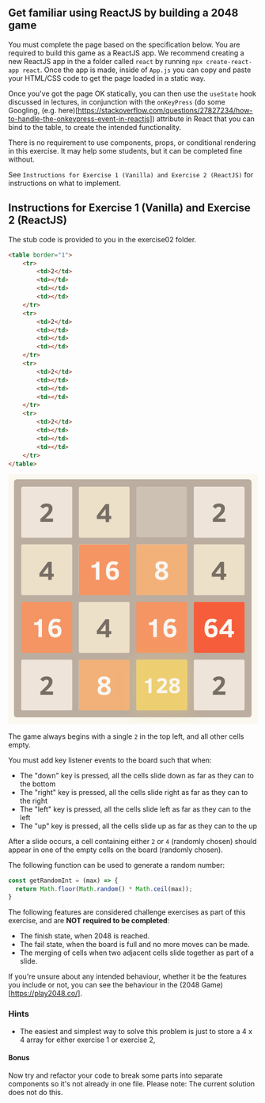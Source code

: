 ## Get familiar using ReactJS by building a 2048 game

You must complete the page based on the specification below. You are required to build this game as a ReactJS app. We recommend creating a new ReactJS app in the a folder called `react` by running `npx create-react-app react`. Once the app is made, inside of `App.js` you can copy and paste your HTML/CSS code to get the page loaded in a static way.

Once you've got the page OK statically, you can then use the `useState` hook discussed in lectures, in conjunction with the `onKeyPress` (do some Googling, (e.g. here)[https://stackoverflow.com/questions/27827234/how-to-handle-the-onkeypress-event-in-reactjs]) attribute in React that you can bind to the table, to create the intended functionality.

There is no requirement to use components, props, or conditional rendering in this exercise. It may help some students, but it can be completed fine without.

See `Instructions for Exercise 1 (Vanilla) and Exercise 2 (ReactJS)` for instructions on what to implement.

## Instructions for Exercise 1 (Vanilla) and Exercise 2 (ReactJS)

The stub code is provided to you in the exercise02 folder.

```html
<table border="1">
	<tr>
		<td>2</td>
		<td></td>
		<td></td>
		<td></td>
	</tr>
	<tr>
		<td>2</td>
		<td></td>
		<td></td>
		<td></td>
	</tr>
	<tr>
		<td>2</td>
		<td></td>
		<td></td>
		<td></td>
	</tr>
	<tr>
		<td>2</td>
		<td></td>
		<td></td>
		<td></td>
	</tr>
</table>
```

![](overview.png)

The game always begins with a single `2` in the top left, and all other cells empty.

You must add key listener events to the board such that when:
 * The "down" key is pressed, all the cells slide down as far as they can to the bottom
 * The "right" key is pressed, all the cells slide right as far as they can to the right
 * The "left" key is pressed, all the cells slide left as far as they can to the left
 * The "up" key is pressed, all the cells slide up as far as they can to the up

After a slide occurs, a cell containing either `2` or `4` (randomly chosen) should appear in one of the empty cells on the board (randomly chosen).

The following function can be used to generate a random number:
```javascript
const getRandomInt = (max) => {
  return Math.floor(Math.random() * Math.ceil(max));
}
```

The following features are considered challenge exercises as part of this exercise, and are **NOT required to be completed**:
 * The finish state, when 2048 is reached.
 * The fail state, when the board is full and no more moves can be made.
 * The merging of cells when two adjacent cells slide together as part of a slide.

If you're unsure about any intended behaviour, whether it be the features you include or not, you can see the behaviour in the (2048 Game)[https://play2048.co/].

### Hints

* The easiest and simplest way to solve this problem is just to store a 4 x 4 array for either exercise 1 or exercise 2, 

#### Bonus

Now try and refactor your code to break some parts into separate components so it's not already in one file. Please note: The current solution does not do this.